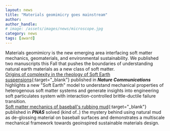 ```yaml
---
layout: news
title: "Materials geomimicry goes mainstream"
author: 
author_handle: 
# image: /assets/images/news/microscope.jpg
category: news
tags: [award]
---
```

Materials geomimicry is the new emerging area interfacing soft matter mechanics, geomaterials, and environmental sustainability. We published two manuscripts this Fall that pushes the boundaries of understanding natural earth materials as a new class of soft matter. <br>
[Origins of complexity in the rheology of Soft Earth suspensions](https://www.nature.com/articles/s41467-024-51357-y){:target="_blank"} published in <i><b>Nature Communications</b></i> highlights a new "Soft Earth" model to understand mechanical properties of heterogenous soft matter systems and generate insights into engineering soft particulates system with interaction-controlled brittle-ductile failure transition.<br> 
[Soft matter mechanics of baseball's rubbing mud](https://www.pnas.org/doi/10.1073/pnas.2413514121){:target="_blank"} published in <i><b>PNAS</b></i> solved (kind of..) the mystery behind using natural mud as de-glossing material on baseball surfaces and demonstrates a multiscale mechanical framework towards geoinspired sustainable materials design. 